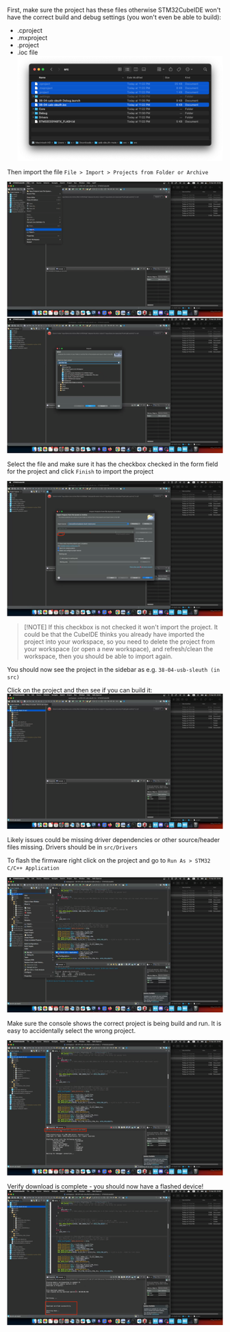 

First, make sure the project has these files otherwise STM32CubeIDE won't have the correct build and debug settings (you won't even be able to build):
- .cproject
- .mxproject
- .project
- .ioc file
![](attachments/12a23c9a285e1b0db0b344e08e6fe9de.png)

Then import the file `File > Import > Projects from Folder or Archive`


![](attachments/a4ed56e054d821a229f5d3cb17cb25a0.png)
![](attachments/1f590cb8b3262f73dec52e8a5b6e9160.png)

Select the file and make sure it has the checkbox checked in the form field for the project and click `Finish` to import the project

![](attachments/0b93b173b6ad62440f674de0c17ec51b.png)


> [!NOTE] If this checkbox is not checked it won't import the project. It could be that the CubeIDE thinks you already have imported the project into your workspace, so you need to delete the project from your workspace (or open a new workspace), and refresh/clean the workspace, then you should be able to import again.


You should now see the project in the sidebar as e.g. `38-04-usb-sleuth (in src)`

Click on the project and then see if you can build it:
![](attachments/e55aec405d73f69e787cfa3a0cbacf1f.png)

Likely issues could be missing driver dependencies or other source/header files missing. Drivers should be in `src/Drivers` 

To flash the firmware right click on the project and go to `Run As > STM32 C/C++ Application`

![](attachments/5ce56866261687c275a8fa65fda2c581.png)

Make sure the console shows the correct project is being build and run. It is easy to accidentally select the wrong project. 

![](attachments/a50988ff8e46a63d073c160608a2389b.png)

Verify download is complete - you should now have a flashed device!
![](attachments/715d29fe3adcf9974e866354933c5e9b.png)